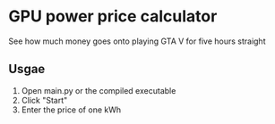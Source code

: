 # GPU power price calculator
See how much money goes onto playing GTA V for five hours straight

## Usgae
1. Open main.py or the compiled executable
1. Click "Start"
1. Enter the price of one kWh